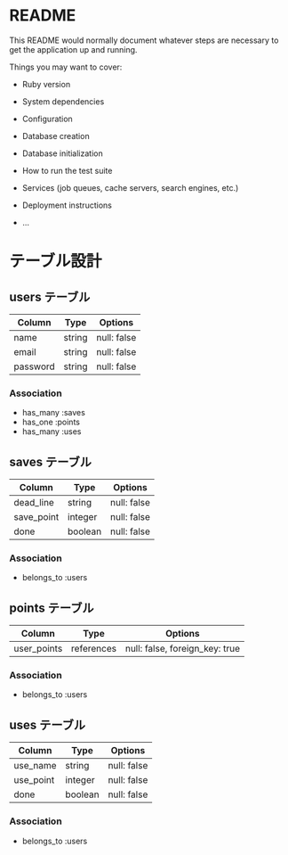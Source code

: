 # README

This README would normally document whatever steps are necessary to get the
application up and running.

Things you may want to cover:

* Ruby version

* System dependencies

* Configuration

* Database creation

* Database initialization

* How to run the test suite

* Services (job queues, cache servers, search engines, etc.)

* Deployment instructions

* ...

# テーブル設計

## users テーブル

| Column   | Type   | Options     |
| -------- | ------ | ----------- |
| name     | string | null: false |
| email    | string | null: false |
| password | string | null: false |

### Association
-  has_many :saves
-  has_one  :points
-  has_many :uses

## saves テーブル

| Column      | Type        | Options     |
| ------      | ------      | ----------- |
| dead_line   | string      | null: false |
| save_point  | integer     | null: false |
| done        | boolean     | null: false |

### Association
-  belongs_to :users

## points テーブル

| Column        | Type       | Options                        |
| ------        | ---------- | ------------------------------ |
| user_points   | references | null: false, foreign_key: true |

### Association
-  belongs_to :users

## uses テーブル

| Column     | Type       | Options     |
| -------    | ---------- | ----------- |
| use_name   | string     | null: false |                  
| use_point  | integer    | null: false |            
| done       | boolean    | null: false |

### Association
- belongs_to :users

